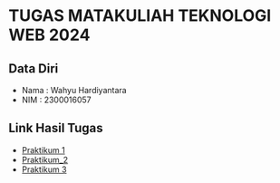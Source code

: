 # TUGAS MATAKULIAH TEKNOLOGI WEB 2024

## Data Diri

- Nama : Wahyu Hardiyantara
- NIM : 2300016057

## Link Hasil Tugas

- [Praktikum 1](https://wahyu-hdt.github.io/tekweb_2024_2300016057/praktikum_1/)
- [Praktikum_2](https://wahyu-hdt.github.io/tekweb_2024_2300016057/praktikum_2/)
- [Praktikum 3](https://wahyu-hdt.github.io/tekweb_2024_2300016057/praktikum_3/)

